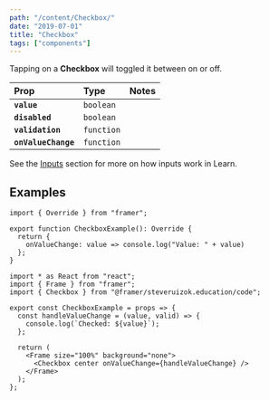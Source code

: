 ```yaml
---
path: "/content/Checkbox/"
date: "2019-07-01"
title: "Checkbox"
tags: ["components"]
---
```


Tapping on a **Checkbox** will toggled it between on or off.

| Prop                | Type       | Notes |
| :------------------ | :--------- | :---- |
| **`value`**         | `boolean`  |       |
| **`disabled`**      | `boolean`  |       |
| **`validation`**    | `function` |       |
| **`onValueChange`** | `function` |       |

See the [Inputs](https://framer-learn-docs.netlify.com/content/Inputs) section
for more on how inputs work in Learn.

## Examples

```tsx
import { Override } from "framer";

export function CheckboxExample(): Override {
  return {
    onValueChange: value => console.log("Value: " + value)
  };
}
```

```tsx
import * as React from "react";
import { Frame } from "framer";
import { Checkbox } from "@framer/steveruizok.education/code";

export const CheckboxExample = props => {
  const handleValueChange = (value, valid) => {
    console.log(`Checked: ${value}`);
  };

  return (
    <Frame size="100%" background="none">
      <Checkbox center onValueChange={handleValueChange} />
    </Frame>
  );
};
```
